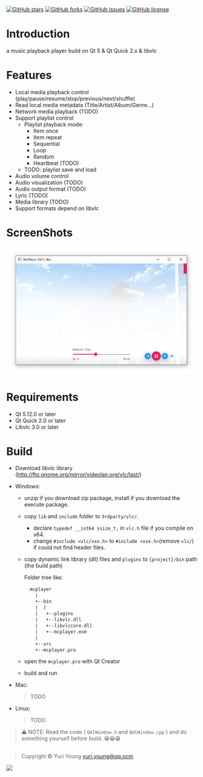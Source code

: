 [![GitHub stars](https://img.shields.io/github/stars/yuriyoung/mcplayer)](https://github.com/yuriyoung/mcplayer/stargazers)
[![GitHub forks](https://img.shields.io/github/forks/yuriyoung/mcplayer)](https://github.com/yuriyoung/mcplayer/network)
[![GitHub issues](https://img.shields.io/github/issues/yuriyoung/mcplayer)](https://github.com/yuriyoung/mcplayer/issues)
[![GitHub license](https://img.shields.io/github/license/yuriyoung/mcplayer?label=license)](https://github.com/yuriyoung/mcplayer/blob/master/LICENSE)

# Introduction
a music playback player build on Qt 5 & Qt Quick 2.x & libvlc

# Features
- Local media playback control (play/pause/resume/stop/previous/next/shuffle)
- Read local media metadata (Title/Artist/Album/Genre...)
- Network media playback (TODO)
- Support playlist control
  - Playlist playback mode:
    - Item once
    - Item repeat
    - Sequential
    - Loop
    - Random
    - Heartbeat (TODO)
  - TODO: playlist save and load
- Audio volume control
- Audio visualization (TODO)
- Audio output format (TODO)
- Lyric (TODO)
- Media library (TODO)
- Support formats depend on libvlc

# ScreenShots

![shot](./screenshots/simple_play_0.jpg)

# Requirements
- Qt 5.12.0 or later
- Qt Quick 2.0 or later
- Libvlc 3.0 or later

# Build
- Download libvlc library (http://ftp.gnome.org/mirror/videolan.org/vlc/last/)

- Windows:
  - unzip if you download zip package, install if you download the execute package.
  
  - copy `lib` and `include` folder to `3rdparty/vlc/`.
    - declare `typedef __int64 ssize_t;` in `vlc.h` file if you compile on x64.
    - change `#include <vlc/xxx.h>` to `#include <xxx.h>`(remove `vlc/`) if could not find header files.
    
  - copy dynamic link library (dll) files and `plugins` to `{project}/bin` path (the build path)
  
  	Folder tree like:
    ```
      mcplayer
    	|
    	+--bin
    	|  |
    	|   +--plugins
    	|   +--libvlc.dll
    	|   +--libvlccore.dll
    	|   +--mcplayer.exe
    	|
    	+--src
    	+--mcplayer.pro
    ```
  - open the `mcplayer.pro` with Qt Creator
  
  - build and run

- Mac:
  > TODO

- Linux:
  > TODO

> :warning: NOTE: Read the code ( `QmlWindow.h` and `QmlWindow.cpp` ) and do something yourself before build. :grin::grin::grin:

## 
> Copyright &copy; Yuri Young yuri.young@qq.ocm

<img src="https://github.com/yuriyoung/resources/blob/master/weixin-pay.jpg" width="200">
